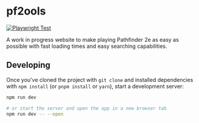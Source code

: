 # pf2ools

[![Playwright Test](https://github.com/MrVauxs/pf2ools/actions/workflows/test-web.yml/badge.svg?branch=master)](https://github.com/MrVauxs/pf2ools/actions/workflows/test-web.yml)

A work in progress website to make playing Pathfinder 2e as easy as possible with fast loading times and easy searching capabilities.

## Developing

Once you've cloned the project with `git clone` and installed dependencies with `npm install` (or `pnpm install` or `yarn`), start a development server:

```bash
npm run dev

# or start the server and open the app in a new browser tab
npm run dev -- --open
```
